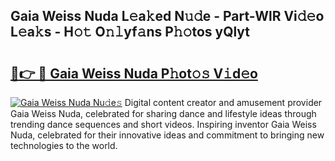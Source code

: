 ## Gaia Weiss Nuda L𝚎a𝚔ed N𝚞𝚍e - Part-WlR Vi𝚍𝚎o L𝚎a𝚔s - H𝚘𝚝 O𝚗𝚕yf𝚊ns P𝚑𝚘tos yQlyt

# <h2><a href="http://kfahbn.oniu.top/?m=Gaia+Weiss+Nuda">🔗👉 🔴 Gaia Weiss Nuda P𝚑ot𝚘𝚜 V𝚒d𝚎o</a></h2>

[![Gaia Weiss Nuda Nu𝚍e𝚜](https://i.imgur.com/0qMVB7G.gif)](http://kfahbn.oniu.top/?m=Gaia+Weiss+Nuda)
Digital content creator and amusement provider Gaia Weiss Nuda, celebrated for sharing dance and lifestyle ideas through trending dance sequences and short videos. Inspiring inventor Gaia Weiss Nuda, celebrated for their innovative ideas and commitment to bringing new technologies to the world.  
